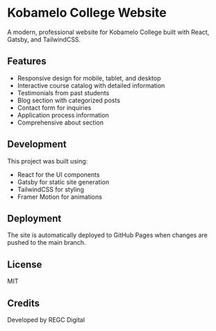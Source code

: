# Kobamelo College Website

A modern, professional website for Kobamelo College built with React, Gatsby, and TailwindCSS.

## Features

- Responsive design for mobile, tablet, and desktop
- Interactive course catalog with detailed information
- Testimonials from past students
- Blog section with categorized posts
- Contact form for inquiries
- Application process information
- Comprehensive about section

## Development

This project was built using:
- React for the UI components
- Gatsby for static site generation
- TailwindCSS for styling
- Framer Motion for animations

## Deployment

The site is automatically deployed to GitHub Pages when changes are pushed to the main branch.

## License

MIT

## Credits

Developed by REGC Digital
